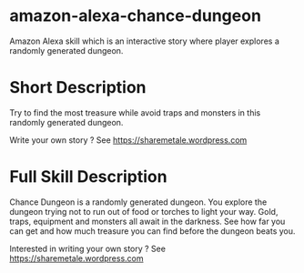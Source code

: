 # amazon-alexa-chance-dungeon
Amazon Alexa skill which is an interactive story where player explores a randomly generated dungeon.

# Short Description
Try to find the most treasure while avoid traps and monsters in this randomly generated dungeon.

Write your own story ? See https://sharemetale.wordpress.com

# Full Skill Description
Chance Dungeon is a randomly generated dungeon.
You explore the dungeon trying not to run out of food or torches to light your way.
Gold, traps, equipment and monsters all await in the darkness.
See how far you can get and how much treasure you can find before the dungeon beats you.

Interested in writing your own story ?
See https://sharemetale.wordpress.com